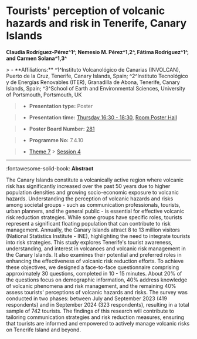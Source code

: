 # Tourists\' perception of volcanic hazards and risk in Tenerife, Canary Islands

**Claudia Rodríguez-Pérez^1^, Nemesio M. Pérez^1,2^, Fátima Rodríguez^1^, and Carmen Solana^1,3^**

<!-- more -->> - **Affiliations:** ^1^Instituto Volcanológico de Canarias (INVOLCAN), Puerto de la Cruz, Tenerife, Canary Islands, Spain; ^2^Instituto Tecnológico y de Energías Renovables (ITER), Granadilla de Abona, Tenerife, Canary Islands, Spain; ^3^School of Earth and Environmental Sciences, University of Portsmouth, Portsmouth, UK   

> - **Presentation type:** Poster

> - **Presentation time:** [Thursday 16:30 - 18:30](../sessions_comparison.md#__tabbed_3_6), [Room Poster Hall](../maps_venue.md#__tabbed_1_1)

> - **Poster Board Number:** [281](../map_poster_boards.md#thursday)

> - **Programme No:** 7.4.10

> - [Theme 7](../theme7.md) > [Session 4](../sessions/session-7-4.md)

--- 

:fontawesome-solid-book: **Abstract**

The Canary Islands constitute a volcanically active region where volcanic risk has significantly increased over the past 50 years due to higher population densities and growing socio-economic exposure to volcanic hazards. Understanding the perception of volcanic hazards and risks among societal groups - such as communication professionals, tourists, urban planners, and the general public - is essential for effective volcanic risk reduction strategies. While some groups have specific roles, tourists represent a significant floating population that can contribute to risk management. Annually, the Canary Islands attract 8 to 13 million visitors (National Statistics Institute - INE), highlighting the need to integrate tourists into risk strategies.
This study explores Tenerife's tourist awareness, understanding, and interest in volcanoes and volcanic risk management in the Canary Islands. It also examines their potential and preferred roles in enhancing the effectiveness of volcanic risk reduction efforts.
To achieve these objectives, we designed a face-to-face questionnaire comprising approximately 30 questions, completed in 10 - 15 minutes. About 20% of the questions focus on demographic information, 40% address knowledge of volcanic phenomena and risk management, and the remaining 40% assess tourists' perceptions of volcanic hazards and risks. The survey was conducted in two phases: between July and September 2023 (419 respondents) and in September 2024 (323 respondents), resulting in a total sample of 742 tourists.
The findings of this research will contribute to tailoring communication strategies and risk reduction measures, ensuring that tourists are informed and empowered to actively manage volcanic risks on Tenerife Island and beyond.


